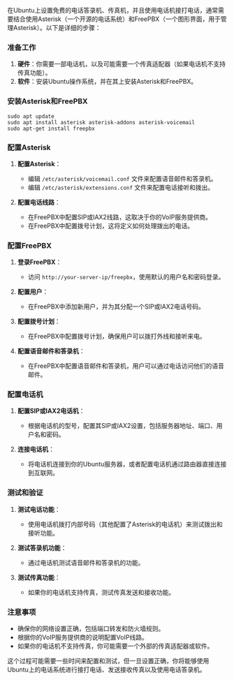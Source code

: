 在Ubuntu上设置免费的电话答录机、传真机，并且使用电话机接打电话，通常需要结合使用Asterisk（一个开源的电话系统）和FreePBX（一个图形界面，用于管理Asterisk）。以下是详细的步骤：

### 准备工作

1.  **硬件**：你需要一部电话机，以及可能需要一个传真适配器（如果电话机不支持传真功能）。
2.  **软件**：安装Ubuntu操作系统，并在其上安装Asterisk和FreePBX。

### 安装Asterisk和FreePBX

    sudo apt update
    sudo apt install asterisk asterisk-addons asterisk-voicemail
    sudo apt-get install freepbx
    

### 配置Asterisk

1.  **配置Asterisk**：
    
    *   编辑 `/etc/asterisk/voicemail.conf` 文件来配置语音邮件和答录机。
    *   编辑 `/etc/asterisk/extensions.conf` 文件来配置电话接听和拨出。
2.  **配置电话线路**：
    
    *   在FreePBX中配置SIP或IAX2线路，这取决于你的VoIP服务提供商。
    *   在FreePBX中配置拨号计划，这将定义如何处理拨出的电话。

### 配置FreePBX

1.  **登录FreePBX**：
    
    *   访问 `http://your-server-ip/freepbx`，使用默认的用户名和密码登录。
2.  **配置用户**：
    
    *   在FreePBX中添加新用户，并为其分配一个SIP或IAX2电话号码。
3.  **配置拨号计划**：
    
    *   在FreePBX中配置拨号计划，确保用户可以拨打外线和接听来电。
4.  **配置语音邮件和答录机**：
    
    *   在FreePBX中配置语音邮件和答录机，用户可以通过电话访问他们的语音邮件。

### 配置电话机

1.  **配置SIP或IAX2电话机**：
    
    *   根据电话机的型号，配置其SIP或IAX2设置，包括服务器地址、端口、用户名和密码。
2.  **连接电话机**：
    
    *   将电话机连接到你的Ubuntu服务器，或者配置电话机通过路由器直接连接到互联网。

### 测试和验证

1.  **测试电话功能**：
    
    *   使用电话机拨打内部号码（其他配置了Asterisk的电话机）来测试拨出和接听功能。
2.  **测试答录机功能**：
    
    *   通过电话机测试语音邮件和答录机的功能。
3.  **测试传真功能**：
    
    *   如果你的电话机支持传真，测试传真发送和接收功能。

### 注意事项

*   确保你的网络设置正确，包括端口转发和防火墙规则。
*   根据你的VoIP服务提供商的说明配置VoIP线路。
*   如果你的电话机不支持传真，你可能需要一个外部的传真适配器或软件。

这个过程可能需要一些时间来配置和测试，但一旦设置正确，你将能够使用Ubuntu上的电话系统进行接打电话、发送接收传真以及使用电话答录机。